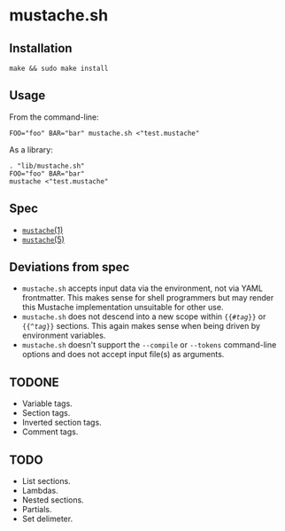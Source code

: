 mustache.sh
===========

Installation
------------

	make && sudo make install

Usage
-----

From the command-line:

	FOO="foo" BAR="bar" mustache.sh <"test.mustache"

As a library:

	. "lib/mustache.sh"
	FOO="foo" BAR="bar"
	mustache <"test.mustache"

Spec
----

* [`mustache`(1)](http://mustache.github.com/mustache.1.html)
* [`mustache`(5)](http://mustache.github.com/mustache.5.html)

Deviations from spec
--------------------

* `mustache.sh` accepts input data via the environment, not via YAML frontmatter.  This makes sense for shell programmers but may render this Mustache implementation unsuitable for other use.
* `mustache.sh` does not descend into a new scope within <code>{{#<em>tag</em>}}</code> or <code>{{^<em>tag</em>}}</code> sections.  This again makes sense when being driven by environment variables.
* `mustache.sh` doesn't support the `--compile` or `--tokens` command-line options and does not accept input file(s) as arguments.

TODONE
------

* Variable tags.
* Section tags.
* Inverted section tags.
* Comment tags.

TODO
----

* List sections.
* Lambdas.
* Nested sections.
* Partials.
* Set delimeter.
